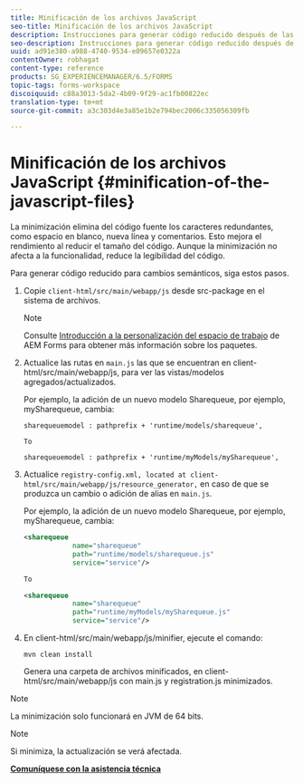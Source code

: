 ```yaml
---
title: Minificación de los archivos JavaScript
seo-title: Minificación de los archivos JavaScript
description: Instrucciones para generar código reducido después de las personalizaciones del espacio de trabajo de AEM Forms para optimizar los archivos JS para la web.
seo-description: Instrucciones para generar código reducido después de las personalizaciones del espacio de trabajo de AEM Forms para optimizar los archivos JS para la web.
uuid: ad91e380-a988-4740-9534-e09657e0322a
contentOwner: robhagat
content-type: reference
products: SG_EXPERIENCEMANAGER/6.5/FORMS
topic-tags: forms-workspace
discoiquuid: c88a3013-5da2-4b09-9f29-ac1fb00822ec
translation-type: tm+mt
source-git-commit: a3c303d4e3a85e1b2e794bec2006c335056309fb

---
```



# Minificación de los archivos JavaScript {#minification-of-the-javascript-files}

La minimización elimina del código fuente los caracteres redundantes, como espacio en blanco, nueva línea y comentarios. Esto mejora el rendimiento al reducir el tamaño del código. Aunque la minimización no afecta a la funcionalidad, reduce la legibilidad del código.

Para generar código reducido para cambios semánticos, siga estos pasos.

1. Copie `client-html/src/main/webapp/js` desde src-package en el sistema de archivos.

   >[!NOTE]
   >
   >Consulte [Introducción a la personalización del espacio de trabajo](/help/forms/using/introduction-customizing-html-workspace.md) de AEM Forms para obtener más información sobre los paquetes.

1. Actualice las rutas en `main.js` las que se encuentran en client-html/src/main/webapp/js, para ver las vistas/modelos agregados/actualizados.

   Por ejemplo, la adición de un nuevo modelo Sharequeue, por ejemplo, mySharequeue, cambia:

   ```
   sharequeuemodel : pathprefix + 'runtime/models/sharequeue',
   
   To
   
   sharequeuemodel : pathprefix + 'runtime/myModels/mySharequeue',
   ```

1. Actualice `registry-config.xml, located at client-html/src/main/webapp/js/resource_generator,` en caso de que se produzca un cambio o adición de alias en `main.js`.

   Por ejemplo, la adición de un nuevo modelo Sharequeue, por ejemplo, mySharequeue, cambia:

   ```xml
   <sharequeue
               name="sharequeue"
               path="runtime/models/sharequeue.js"
               service="service"/>
   
   To
   
   <sharequeue
               name="sharequeue"
               path="runtime/myModels/mySharequeue.js"
               service="service"/>
   ```

1. En client-html/src/main/webapp/js/minifier, ejecute el comando:

   ```shell
   mvn clean install
   ```

   Genera una carpeta de archivos minificados, en client-html/src/main/webapp/js con main.js y registration.js minimizados.

>[!NOTE]
>
>La minimización solo funcionará en JVM de 64 bits.

>[!NOTE]
>
>Si minimiza, la actualización se verá afectada.

**[Comuníquese con la asistencia técnica](https://www.adobe.com/account/sign-in.supportportal.html)**
